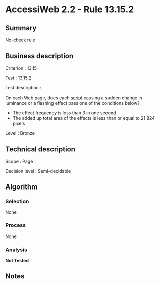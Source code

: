 # AccessiWeb 2.2 - Rule 13.15.2

## Summary

No-check rule

## Business description

Criterion : 13.15

Test : [13.15.2](http://www.accessiweb.org/index.php/accessiweb-22-english-version.html#test-13-15-2)

Test description :

On each Web page, does each [script](http://www.accessiweb.org/index.php/glossary-76.html#mScript) causing a sudden change in luminance or a flashing effect pass one of the conditions below?

 * The effect frequency is less than 3 in one second
 * The added up total area of the effects is less than or equal to 21 824 pixels

Level : Bronze 

## Technical description

Scope : Page

Decision level : Semi-decidable

## Algorithm

### Selection

None

### Process

None

### Analysis

**Not Tested**

## Notes

